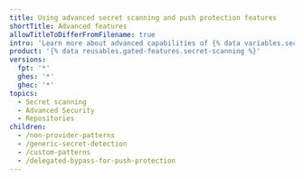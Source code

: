 ```yaml
---
title: Using advanced secret scanning and push protection features
shortTitle: Advanced features
allowTitleToDifferFromFilename: true
intro: 'Learn more about advanced capabilities of {% data variables.secret-scanning.partner_alerts_caps %} and push protection, and assess whether your organization or repository could benefit from using these features.'
product: '{% data reusables.gated-features.secret-scanning %}'
versions:
  fpt: '*'
  ghes: '*'
  ghec: '*'
topics:
  - Secret scanning
  - Advanced Security
  - Repositories
children:
  - /non-provider-patterns
  - /generic-secret-detection
  - /custom-patterns
  - /delegated-bypass-for-push-protection
---
```

